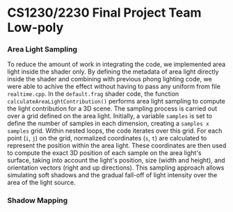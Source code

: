 # CS1230/2230 Final Project Team Low-poly

### Area Light Sampling 
To reduce the amount of work in integrating the code, we implemented area light inside the shader only. By defining the metadata of area light directly inside the shader and combining with previous phong lighting code, we were able to achive the effect without having to pass any uniform from file `realtime.cpp`. In the `default.frag` shader code, the function `calculateAreaLightContribution()` performs area light sampling to compute the light contribution for a 3D scene. The sampling process is carried out over a grid defined on the area light. Initially, a variable `samples` is set to define the number of samples in each dimension, creating a `samples x samples` grid. Within nested loops, the code iterates over this grid. For each point (`i`, `j`) on the grid, normalized coordinates (`s`, `t`) are calculated to represent the position within the area light. These coordinates are then used to compute the exact 3D position of each sample on the area light's surface, taking into account the light's position, size (width and height), and orientation vectors (right and up directions). This sampling approach allows simulating soft shadows and the gradual fall-off of light intensity over the area of the light source.

### Shadow Mapping
